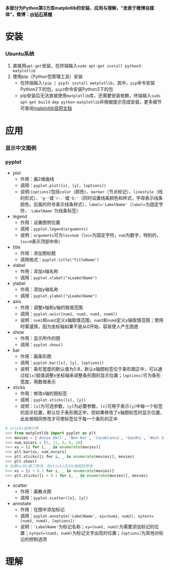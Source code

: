 **本部分为Python第3方库matplotlib的安装、应用与理解，“发表于微博自媒体”，微博：[@钻石草帽](https://weibo.com/strawhatchan)**

# 安装
### Ubuntu系统
1. 直接用`apt-get`安装，在终端输入`sudo apt-get install python3-matplotlib`
2. 使用pip（Python包管理工具）安装
	- 在终端输入`(pip | pip3) install matplotlib`，其中，`pip`命令安装Python2下的包，`pip3`命令安装Python3下的包
	- pip安装后无法直接使用`matplotlib`库，还需要安装依赖，终端输入`sudo apt-get build-dep python-matplotlib`并根据提示完成安装，更多细节可查阅[matplotlib官网文档](https://matplotlib.org/contents.html)

# 应用
### 显示中文图例

### pyplot
- plot
	- 作用：画2维曲线
	- 调用：`pyplot.plot([x], [y], [options])`
	- 说明:`[options]`包括`color`（颜色）、`marker`（节点标记）、`linestyle`（线的形式）、`'g-'`或`'r-.'`或`'b:'`（同时设置线条颜色和样式，字母表示线条颜色，后面的符号表示线条样式）、`label='LabelName'`（`label=`为固定字符，`'LabelName'`为线条标签）
- legend
	- 作用：设置图例位置
	- 调用：`pyplot.legend(arguments)`
	- 说明：`arguments`可为`loc=num`（`loc=`为固定字符，`num`为数字，特别的，`loc=9`表示顶部中央）
- title
	- 作用：添加图标题
	- 调用格式：`pyplot.title("TitleName")`
- xlabel
	- 作用：添加x轴名称
	- 调用：`pyplot.xlabel("xLeabelName")`
- ylabel
	- 作用：添加y轴名称
	- 调用：`pyplot.ylabel("yLeabelName")`
- axis
	- 作用：调整x轴和y轴的取值范围
	- 调用：`pyplot.axis([num1, num2, num3, num4])`
	- 说明：`num1`和`num2`定义x轴取值范围，`num3`和`num4`定义y轴取值范围；使用时需谨慎，因为坐标轴如果不是从0开始，容易使人产生困惑
- show
	- 作用：显示所作的图
	- 调用：`pyplot.show()`
- bar
	- 作用：画条形图
	- 调用：`pyplot.bar([x], [y], [options])`
	- 说明：条形宽度的默认值为0.8，默认x轴图标签位于条形图正中，可以通过给`[x]`赋值调整x坐标轴来调整条形图的显示位置；`[options]`可为条形宽度，用数值表示
- xticks
	- 作用：修改x轴的图标签
	- 调用：`pyplot.xticks([x], [y])`
	- 说明：`[x]`为可选参数，`[y]`为必要参数，`[x]`可用于表示`[y]`中每一个标签的显示位置，默认位于条形图正中，但如果修改了x轴图标签的显示位置，此处做相同修改才可使标签位于每一个条形的正中
```python
# xticks说明示例
>>> from matplotlib import pyplot as plt
>>> movies = ['Annie Hall', 'Ben-Hur', 'Casablanca', 'Gandhi', 'West Side Story']
>>> num_oscars = [5, 11, 3, 8, 10]
>>> xs = [i for i, _ in enumerate(movies)]
>>> plt.bar(xs, num_oscars)
>>> plt.xticks([i for i, _ in enumerate(movies)], movies)
>>> plt.show()
# 如果xs对i做了修改，则xticks应对i做相同修改
>>> xs = [i + 0.1 for i, _ in enumerate(movies)]
>>> plt.xticks([i + 0.1 for i, _ in enumerate(movies)], movies)
```
- scatter
	- 作用：画散点图
	- 调用：`pyplot.scatter([x], [y])`
- annotate
	- 作用：在图中添加标记
	- 调用：`pyplot.annotate('LabelName', xy=(num1, num2), xytext=(num3, num4), [options])`
	- 说明：`'LabelName'`为标记名称；`xy=(num1, num2)`为需要添加标记的位置；`xytext=(num3, num4)`为标记文字出现的位置；`[options]`为其他对标记的控制选项


# 理解